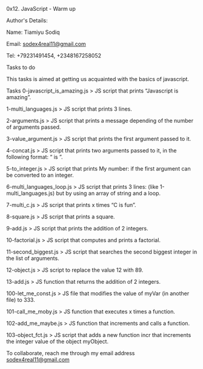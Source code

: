 0x12. JavaScript - Warm up

Author's Details:

Name: Tiamiyu Sodiq	

Email: sodex4real11@gmail.com

Tel: +79231491454, +2348167258052

Tasks to do

This tasks is aimed at getting us acquainted with the basics of javascript.

Tasks
0-javascript_is_amazing.js > JS script that prints “Javascript is amazing”.

1-multi_languages.js >	JS script that prints 3 lines.

2-arguments.js > JS script that prints a message depending of the number of arguments passed.

3-value_argument.js > JS script that prints the first argument passed to it.

4-concat.js > JS script that prints two arguments passed to it, in the following format: “ is ”.

5-to_integer.js > JS script that prints My number: if the first argument can be converted to an integer.

6-multi_languages_loop.js > JS script that prints 3 lines: (like 1-multi_languages.js) but by using an array of string and a loop.

7-multi_c.js > JS script that prints x times “C is fun”.

8-square.js > JS script that prints a square.

9-add.js > JS script that prints the addition of 2 integers.

10-factorial.js > JS script that computes and prints a factorial.

11-second_biggest.js > JS script that searches the second biggest integer in the list of arguments.

12-object.js > JS script to replace the value 12 with 89.

13-add.js > JS function that returns the addition of 2 integers.

100-let_me_const.js > JS file that modifies the value of myVar (in another file) to 333.

101-call_me_moby.js > JS function that executes x times a function.

102-add_me_maybe.js > JS function that increments and calls a function.

103-object_fct.js > JS script that adds a new function incr that increments the integer value of the object myObject.

To collaborate, reach me through my email address sodex4real11@gmail.com
